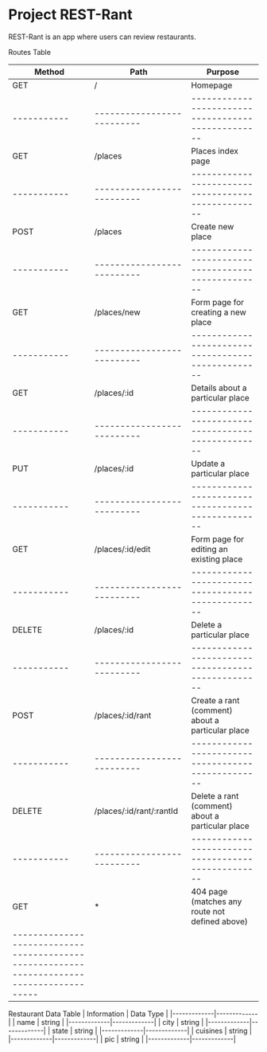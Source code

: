 # Project REST-Rant

REST-Rant is an app where users can review restaurants.

Routes Table

|   Method  |          Path            |                     Purpose                      |
|-----------|--------------------------|--------------------------------------------------|
|    GET    |           /              | Homepage                                         |
|-----------|--------------------------|--------------------------------------------------|
|    GET    |        /places           | Places index page                                |  
|-----------|--------------------------|--------------------------------------------------|
|   POST    |        /places           | Create new place                                 |  
|-----------|--------------------------|--------------------------------------------------|
|    GET    |      /places/new         | Form page for creating a new place               |  
|-----------|--------------------------|--------------------------------------------------|
|    GET    |      /places/:id         | Details about a particular place                 |  
|-----------|--------------------------|--------------------------------------------------|
|    PUT    |      /places/:id         | Update a particular place                        |  
|-----------|--------------------------|--------------------------------------------------|
|    GET    |    /places/:id/edit      | Form page for editing an existing place          |  
|-----------|--------------------------|--------------------------------------------------|
|   DELETE  |      /places/:id         | Delete a particular place                        |  
|-----------|--------------------------|--------------------------------------------------|
|   POST    |    /places/:id/rant      | Create a rant (comment) about a particular place |  
|-----------|--------------------------|--------------------------------------------------|
|   DELETE  | /places/:id/rant/:rantId | Delete a rant (comment) about a particular place |  
|-----------|--------------------------|--------------------------------------------------|
|    GET    |           *              | 404 page (matches any route not defined above)   |
|-----------------------------------------------------------------------------------------|


Restaurant Data Table
| Information |  Data Type  |
|-------------|-------------|
|    name     |    string   |
|-------------|-------------|
|    city     |    string   |
|-------------|-------------|
|   state     |    string   | 
|-------------|-------------|
|  cuisines   |    string   |
|-------------|-------------|
|     pic     |    string   |
|-------------|-------------|